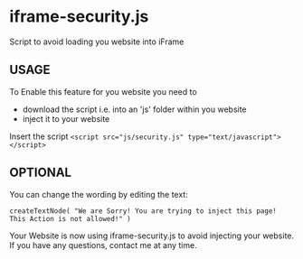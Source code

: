 iframe-security.js
==================

Script to avoid loading you website into iFrame


USAGE
-------------------

To Enable this feature for you website you need to 
* download the script i.e. into an 'js' folder within you website
* inject it to your website


Insert the script `<script src="js/security.js" type="text/javascript"></script>` 

OPTIONAL
--------------------

You can change the wording by editing the text:

`createTextNode( "We are Sorry! You are trying to inject this page! This Action is not allowed!" )`


Your Website is now using iframe-security.js to avoid injecting your website. If you have any questions, contact me at any time. 




